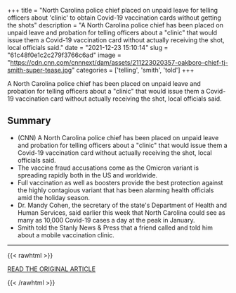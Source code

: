 +++
title = "North Carolina police chief placed on unpaid leave for telling officers about 'clinic' to obtain Covid-19 vaccination cards without getting the shots"
description = "A North Carolina police chief has been placed on unpaid leave and probation for telling officers about a \"clinic\" that would issue them a Covid-19 vaccination card without actually receiving the shot, local officials said."
date = "2021-12-23 15:10:14"
slug = "61c48f0e1c2c279f3766c6ad"
image = "https://cdn.cnn.com/cnnnext/dam/assets/211223020357-oakboro-chief-tj-smith-super-tease.jpg"
categories = ['telling', 'smith', 'told']
+++

A North Carolina police chief has been placed on unpaid leave and probation for telling officers about a \"clinic\" that would issue them a Covid-19 vaccination card without actually receiving the shot, local officials said.

## Summary

- (CNN) A North Carolina police chief has been placed on unpaid leave and probation for telling officers about a "clinic" that would issue them a Covid-19 vaccination card without actually receiving the shot, local officials said.
- The vaccine fraud accusations come as the Omicron variant is spreading rapidly both in the US and worldwide.
- Full vaccination as well as boosters provide the best protection against the highly contagious variant that has been alarming health officials amid the holiday season.
- Dr. Mandy Cohen, the secretary of the state's Department of Health and Human Services, said earlier this week that North Carolina could see as many as 10,000 Covid-19 cases a day at the peak in January.
- Smith told the Stanly News & Press that a friend called and told him about a mobile vaccination clinic.

---

{{< rawhtml >}}
  <p class="article-category">
    <a target="_blank" href="https://www.cnn.com/2021/12/23/us/north-carolina-police-chief-disciplined-vaccine-fraud/">READ THE ORIGINAL ARTICLE</a>
  </p>
{{< /rawhtml >}}
